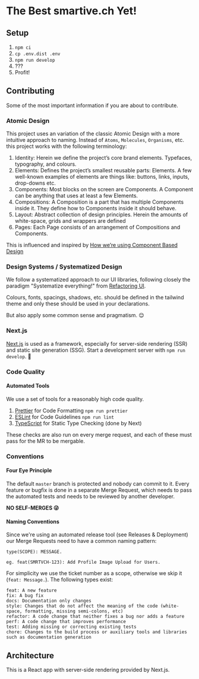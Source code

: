 # The Best smartive.ch Yet!

## Setup

1. `npm ci`
2. `cp .env.dist .env`
3. `npm run develop`
4. ???
5. Profit!

## Contributing

Some of the most important information if you are about to contribute.

### Atomic Design

This project uses an variation of the classic Atomic Design with a more intuitive approach to naming. Instead of `Atoms`, `Molecules`, `Organisms`, etc. this project works with the following terminology:

1. Identity: Herein we define the project’s core brand elements. Typefaces, typography, and colours.
2. Elements: Defines the project’s smallest reusable parts: Elements. A few well-known examples of elements are things like: buttons, links, inputs, drop-downs etc.
3. Components: Most blocks on the screen are Components. A Component can be anything that uses at least a few Elements.
4. Compositions: A Composition is a part that has multiple Components inside it. They define how to Components inside it should behave.
5. Layout: Abstract collection of design principles. Herein the amounts of white-space, grids and wrappers are defined
6. Pages: Each Page consists of an arrangement of Compositions and Components.

This is influenced and inspired by [How we’re using Component Based Design](https://medium.com/@wereheavyweight/how-were-using-component-based-design-5f9e3176babb)

### Design Systems / Systematized Design

We follow a systematized approach to our UI libraries, following closely the paradigm "Systematize everything!" from [Refactoring UI](https://refactoringui.com/book/).

Colours, fonts, spacings, shadows, etc. should be defined in the tailwind theme and only these should be used in your declarations.

But also apply some common sense and pragmatism. 😌

### Next.js

[Next.js](https://www.nextjs.org/) is used as a framework, especially for server-side rendering (SSR) and static site generation (SSG). Start a development server with `npm run develop`. 🚀

### Code Quality

#### Automated Tools

We use a set of tools for a reasonably high code quality.

1. [Prettier](https://prettier.io/) for Code Formatting `npm run prettier`
2. [ESLint](https://eslint.org/) for Code Guidelines `npm run lint`
3. [TypeScript](https://www.typescriptlang.org/) for Static Type Checking (done by Next)

These checks are also run on every merge request, and each of these must pass for the MR to be mergable.

### Conventions

#### Four Eye Principle

The default `master` branch is protected and nobody can commit to it. Every feature or bugfix is done in a separate Merge Request, which needs to pass the automated tests and needs to be reviewed by another developer.

**NO SELF-MERGES 😜**

#### Naming Conventions

Since we're using an automated release tool (see Releases & Deployment) our Merge Requests need to have a common naming pattern:

```
type(SCOPE): MESSAGE.

eg. feat(SMRTVCH-123): Add Profile Image Upload for Users.
```

For simplicity we use the ticket number as a scope, otherwise we skip it (`feat: Message.`).
The following types exist:

```
feat: A new feature
fix: A bug fix
docs: Documentation only changes
style: Changes that do not affect the meaning of the code (white-space, formatting, missing semi-colons, etc)
refactor: A code change that neither fixes a bug nor adds a feature
perf: A code change that improves performance
test: Adding missing or correcting existing tests
chore: Changes to the build process or auxiliary tools and libraries such as documentation generation
```

## Architecture

This is a React app with server-side rendering provided by Next.js.
